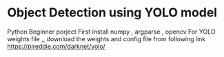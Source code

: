 # Object Detection using YOLO model
Python Beginner porject
First install numpy , argparse , opencv
For YOLO weights file ,, download the weights and config file from following link https://pjreddie.com/darknet/yolo/

